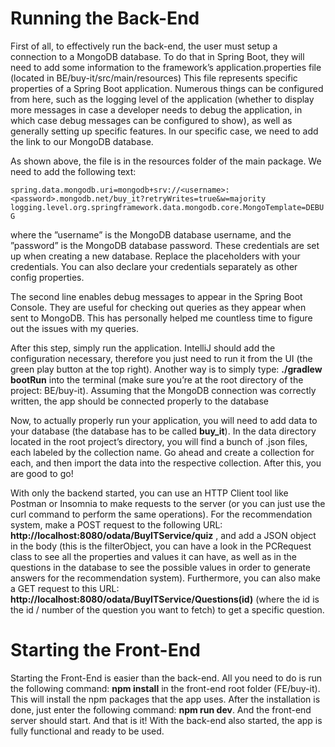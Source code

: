 # Running the Back-End

First of all, to effectively run the back-end, the user must setup a connection to
a MongoDB database. To do that in Spring Boot, they will need to add some
information to the framework’s application.properties file (located in BE/buy-it/src/main/resources)
This file represents specific properties of a Spring Boot application. Numerous
things can be configured from here, such as the logging level of the application
(whether to display more messages in case a developer needs to debug the
application, in which case debug messages can be configured to show), as well as
generally setting up specific features. In our specific case, we need to add the link
to our MongoDB database.

As shown above, the file is in the resources folder of the main package. We need
to add the following text:

`spring.data.mongodb.uri=mongodb+srv://<username>:<password>.mongodb.net/buy_it?retryWrites=true&w=majority`
`logging.level.org.springframework.data.mongodb.core.MongoTemplate=DEBUG`

where the ”username” is the MongoDB database username, and the
”password” is the MongoDB database password. These credentials are set up
when creating a new database. Replace the placeholders with your credentials. You can also declare your
credentials separately as other config properties.

The second line enables debug messages to appear in the Spring Boot Console. They
are useful for checking out queries as they appear when sent to MongoDB. This has
personally helped me countless time to figure out the issues with my queries.

After this step, simply run the application. IntelliJ should add the configuration
necessary, therefore you just need to run it from the UI (the green play button
at the top right). Another way is to simply type: **./gradlew bootRun** into the
terminal (make sure you’re at the root directory of the project: BE/buy-it).
Assuming that the MongoDB connection was correctly written, the app should be
connected properly to the database

Now, to actually properly run your application, you will need to add data to your
database (the database has to be called **buy_it**). In the data directory located in the root project’s directory, you will find
a bunch of .json files, each labeled by the collection name. Go ahead and create a
collection for each, and then import the data into the respective collection.
After this, you are good to go!

With only the backend started, you can use an HTTP Client tool like Postman or
Insomnia to make requests to the server (or you can just use the curl command
to perform the same operations). For the recommendation system, make a POST
request to the following URL: **http://localhost:8080/odata/BuyITService/quiz** , and
add a JSON object in the body (this is the filterObject, you can have a look in the
PCRequest class to see all the properties and values it can have, as well as in the
questions in the database to see the possible values in order to generate answers for
the recommendation system). Furthermore, you can also make a GET request
to this URL: **http://localhost:8080/odata/BuyITService/Questions(id)**
(where the id is the id / number of the question you want to fetch) to get a specific
question.

# Starting the Front-End 
Starting the Front-End is easier than the back-end. All you need to do is run the
following command: **npm install** in the front-end root folder (FE/buy-it). This
will install the npm packages that the app uses. After the installation is done, just
enter the following command: **npm run dev**. And the front-end server should
start. And that is it! With the back-end also started, the app is fully functional
and ready to be used.


